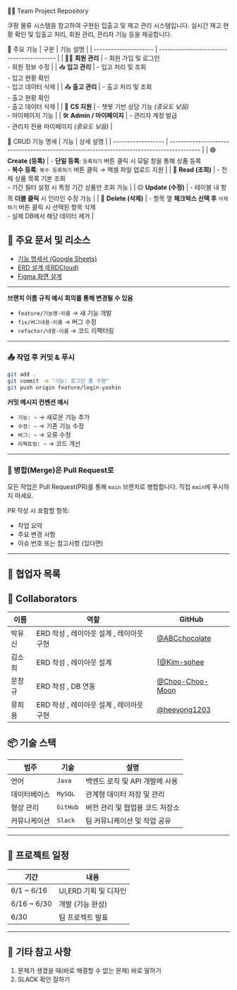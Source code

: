  🧑‍💻 Team Project Repository

쿠팡 물류 시스템을 참고하여 구현된 입출고 및 재고 관리 시스템입니다.
실시간 재고 현황 확인 및 입출고 처리, 회원 관리, 관리자 기능 등을 제공합니다.

🧩 주요 기능
| 구분                    | 기능 설명                                     |
| --------------------- | ----------------------------------------- |
| 🧑‍💼 **회원 관리**       | - 회원 가입 및 로그인<br>- 회원 정보 수정               |
| 📥 **입고 관리**          | - 입고 처리 및 조회<br>- 입고 현황 확인<br>- 입고 데이터 삭제 |
| 📤 **출고 관리**          | - 출고 처리 및 조회<br>- 출고 현황 확인<br>- 출고 데이터 삭제 |
| 💬 **CS 지원**          | - 챗봇 기반 상담 기능 *(중요도 낮음)*<br>- 마이페이지 기능    |
| 🛠️ **Admin / 마이페이지** | - 관리자 계정 발급<br>- 관리자 전용 마이페이지 *(중요도 낮음)*  |


🔄 CRUD 기능 명세
| 기능                 | 상세 설명                                                                                     |
| ------------------ | ----------------------------------------------------------------------------------------- |
| 🟢 **Create (등록)** | - **단일 등록**: `등록하기` 버튼 클릭 시 모달 창을 통해 상품 등록<br>- **복수 등록**: `복수 등록하기` 버튼 클릭 → 엑셀 파일 업로드 지원 |
| 🔵 **Read (조회)**   | - 전체 상품 목록 기본 조회<br>- 기간 필터 설정 시 특정 기간 상품만 조회 가능                                          |
| 🟡 **Update (수정)** | - 테이블 내 항목 **더블 클릭** 시 인라인 수정 가능                                                          |
| 🔴 **Delete (삭제)** | - 항목 옆 **체크박스 선택 후** `삭제하기` 버튼 클릭 시 선택된 항목 삭제<br>- 실제 DB에서 해당 데이터 제거                      |

## 🔗 주요 문서 및 리소스

* [기능 명세서 (Google Sheets)](https://docs.google.com/spreadsheets/d/1pF0cIQK2LSbPeYABY3mhK0nC8XCoxQBW_9Y3eXQ6NKw/edit?gid=0)
* [ERD 설계 (ERDCloud)](https://www.erdcloud.com/d/FheQD6ZjBRMBAimFa)
* [Figma 화면 설계](https://www.figma.com/design/aQ738p2Q739CYoJhDcSuTa/WMS?node-id=0-1&p=f&t=nu1y0gTUd4ycMIee-0)


---

**브랜치 이름 규칙 예시**
 __회의를 통해 변경될 수 있음__
* `feature/기능명-이름` → 새 기능 개발
* `fix/버그내용-이름` → 버그 수정
* `refactor/내용-이름` → 코드 리팩터링

---

### 📤 작업 후 커밋 & 푸시

```bash
git add .
git commit -m "기능: 로그인 폼 구현"
git push origin feature/login-yushin
```

**커밋 메시지 컨벤션 예시**

* `기능: ~` → 새로운 기능 추가
* `수정: ~` → 기존 기능 수정
* `버그: ~` → 오류 수정
* `리팩토링: ~` → 코드 개선

---

### 🔁 병합(Merge)은 Pull Request로

모든 작업은 Pull Request(PR)를 통해 `main` 브랜치로 병합합니다.
직접 `main`에 푸시하지 마세요.

PR 작성 시 포함할 항목:

* 작업 요약
* 주요 변경 사항
* 이슈 번호 또는 참고사항 (있다면)

---

## 🙋 협업자 목록
## 👥 Collaborators

| 이름 | 역할 | GitHub |
|------|------|--------|
| 박유신 | ERD 작성 , 레이아웃 설계 , 레이아웃 구현| [@ABCchocolate](https://github.com/ABCchocolate) |
| 김소희 | ERD 작성 , 레이아웃 설계| [[@Kim-sohee](https://github.com/Kim-sohee) |
| 문창규 | ERD 작성 , DB 연동 | [@Choo-Choo-Moon](https://github.com/Choo-Choo-Moon) |
| 류희용 | ERD 작성 , 레이아웃 설계 , 레이아웃 구현| [@heeyong1203](https://github.com/heeyong1203) |

## 📦 기술 스택

| 범주     | 기술       | 설명                  |
| ------ | -------- | ------------------- |
| 언어     | `Java`   | 백엔드 로직 및 API 개발에 사용 |
| 데이터베이스 | `MySQL`  | 관계형 데이터 저장 및 관리     |
| 형상 관리  | `GitHub` | 버전 관리 및 협업용 코드 저장소  |
| 커뮤니케이션 | `Slack`  | 팀 커뮤니케이션 및 작업 공유    |


---
## 📅 프로젝트 일정

| 기간 | 내용 |
|------|------|
| 6/1 ~ 6/16 | UI,ERD 기획 및 디자인 |
| 6/16 ~ 6/30 | 개발 (기능 완성) |
| 6/30| 팀 프로젝트 발표 |

----

## 📎 기타 참고 사항
1. 문제가 생겼을 때(바로 해결할 수 없는 문제) 바로 말하기
2. SLACK 확인 잘하기
